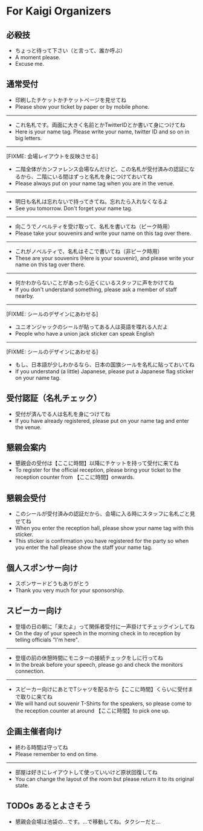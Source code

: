# For Kaigi Organizers

## 必殺技

+ ちょっと待って下さい（と言って、誰か呼ぶ）
+ A moment please.
+ Excuse me.

## 通常受付

+ 印刷したチケットかチケットページを見せてね
+ Please show your ticket by paper or by mobile phone.

***

+ これ名札です。両面に大きく名前とかTwitterIDとか書いて身につけてね
+ Here is your name tag. Please write your name, twitter ID and so on in big letters.

***

[FIXME: 会場レイアウトを反映させる]

+ 二階全体がカンファレンス会場なんだけど、この名札が受付済みの認証になるから、二階にいる間はずっと名札を身につけておいてね
+ Please always put on your name tag when you are in the venue.


***

+ 明日も名札は忘れないで持ってきてね。忘れたら入れなくなるよ
+ See you tomorrow. Don't forget your name tag.

***

+ 向こうでノベルティを受け取って、名札を書いてね（ピーク時用）
+ Please take your souvenirs and write your name on this tag over there.

***

+ これがノベルティで、名札はそこで書いてね（非ピーク時用）
+ These are your souvenirs (Here is your souvenir), and please write your name on this tag over there.

***

+ 何かわからないことがあったら近くにいるスタッフに声をかけてね
+ If you don't understand something, please ask a member of staff nearby.

***

[FIXME: シールのデザインにあわせる]

+ ユニオンジャックのシールが貼ってある人は英語を喋れる人だよ
+ People who have a union jack sticker can speak English

***

[FIXME: シールのデザインにあわせる]

+ もし、日本語が少しわかるなら、日本の国旗シールを名札に貼っておいてね
+ If you understand (a little) Japanese, please put a Japanese flag sticker on your name tag.

## 受付認証（名札チェック）

+ 受付が済んでる人は名札を身につけてね
+ If you have already registered, please put on your name tag and enter the venue.

## 懇親会案内

+ 懇親会の受付は【ここに時間】以降にチケットを持って受付に来てね
+ To register for the official reception, please bring your ticket to the reception counter from 【ここに時間】onwards.

## 懇親会受付

+ このシールが受付済みの認証だから、会場に入る時にスタッフに名札ごと見せてね
+ When you enter the reception hall, please show your name tag with this sticker.
+ This sticker is confirmation you have registered for the party so when you enter the hall please show the staff your name tag.

## 個人スポンサー向け

+ スポンサードどうもありがとう
+ Thank you very much for your sponsorship.

## スピーカー向け

+ 登壇の日の朝に「来たよ」って関係者受付に一声掛けてチェックインしてね
+ On the day of your speech in the morning check in to reception by telling officials "I'm here".

***

+ 登壇の前の休憩時間にモニターの接続チェックをしに行ってね
+ In the break before your speech, please go and check the monitors connection.

***

+ スピーカー向けにあとでTシャツを配るから【ここに時間】くらいに受付まで取りに来てね
+ We will hand out souvenir T-Shirts for the speakers, so please come to the reception counter at around 【ここに時間】to pick one up.

## 企画主催者向け

+ 終わる時間は守ってね
+ Please remember to end on time.

***

+ 部屋は好きにレイアウトして使っていいけど原状回復してね
+ You can change the layout of the room but please return it to its original state.


## TODOs あるとよさそう

+ 懇親会会場は池袋の...です。...で移動してね。タクシーだと...
